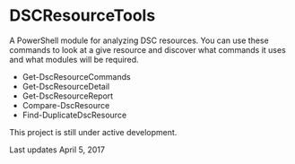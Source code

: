 # DSCResourceTools
A PowerShell module for analyzing DSC resources. You can use these commands to look at a give resource and discover what commands it uses and what modules will be required. 

* Get-DscResourceCommands
* Get-DscResourceDetail
* Get-DscResourceReport
* Compare-DscResource
* Find-DuplicateDscResource

This project is still under active development.

Last updates April 5, 2017
